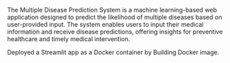 The Multiple Disease Prediction System is a machine learning-based web application designed to predict the likelihood of multiple diseases based on user-provided input.
The system enables users to input their medical information and receive disease predictions, offering insights for preventive healthcare and timely medical intervention.

Deployed a Streamlit app as a Docker container by Building Docker image.
